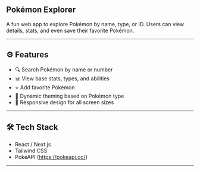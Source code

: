 ## Pokémon Explorer
A fun web app to explore Pokémon by name, type, or ID. Users can view details, stats, and even save their favorite Pokémon.

---
## ⚙️ Features
- 🔍 Search Pokémon by name or number
- 📊 View base stats, types, and abilities
- ⭐ Add favorite Pokémon
- 🎨 Dynamic theming based on Pokémon type
- 🔄 Responsive design for all screen sizes
---
## 🛠️ Tech Stack
- React / Next.js
- Tailwind CSS
- PokéAPI (https://pokeapi.co/)
---
